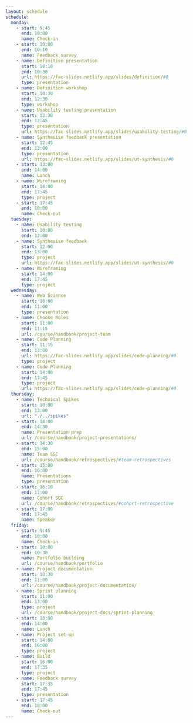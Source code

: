 ```yaml
---
layout: schedule
schedule:
  monday:
    - start: 9:45
      end: 10:00
      name: Check-in
    - start: 10:00
      end: 10:10
      name: Feedback survey
    - name: Definition presentation
      start: 10:10
      end: 10:30
      url: https://fac-slides.netlify.app/slides/definition/#0
      type: presentation
    - name: Definition workshop
      start: 10:30
      end: 12:30
      type: workshop
    - name: Usability testing presentation
      start: 12:30
      end: 12:45
      type: presentation
      url: https://fac-slides.netlify.app/slides/usability-testing/#0
    - name: Synthesise feedback presentation
      start: 12:45
      end: 13:00
      type: presentation
      url: https://fac-slides.netlify.app/slides/ut-synthesis/#0
    - start: 13:00
      end: 14:00
      name: Lunch
    - name: Wireframing
      start: 14:00
      end: 17:45
      type: project
    - start: 17:45
      end: 18:00
      name: Check-out
  tuesday:
    - name: Usability testing
      start: 10:00
      end: 12:00
    - name: Synthesise feedback
      start: 12:00
      end: 13:00
      type: project
      url: https://fac-slides.netlify.app/slides/ut-synthesis/#0
    - name: Wireframing
      start: 14:00
      end: 17:45
      type: project
  wednesday:
    - name: Web Science
      start: 10:00
      end: 11:00
      type: presentation
    - name: Choose Roles
      start: 11:00
      end: 11:15
      url: /course/handbook/project-team
    - name: Code Planning
      start: 11:15
      end: 13:00
      url: https://fac-slides.netlify.app/slides/code-planning/#0
      type: project
    - name: Code Planning
      start: 14:00
      end: 17:45
      type: project
      url: https://fac-slides.netlify.app/slides/code-planning/#0
  thursday:
    - name: Technical Spikes
      start: 10:00
      end: 13:00
      url: "./../spikes"
    - start: 14:00
      end: 14:30
      name: Presentation prep
      url: /course/handbook/project-presentations/
    - start: 14:30
      end: 15:00
      name: Team SGC
      url: /course/handbook/retrospectives/#team-retrospectives
    - start: 15:00
      end: 16:00
      name: Presentations
      type: presentation
    - start: 16:10
      end: 17:00
      name: Cohort SGC
      url: /course/handbook/retrospectives/#cohort-retrospective
    - start: 17:00
      end: 17:45
      name: Speaker
  friday:
    - start: 9:45
      end: 10:00
      name: Check-in
    - start: 10:00
      end: 10:30
      name: Portfolio building
      url: /course/handbook/portfolio
    - name: Project documentation
      start: 10:30
      end: 11:00
      url: /course/handbook/project-documentation/
    - name: Sprint planning
      start: 11:00
      end: 13:00
      type: project
      url: /course/handbook/project-docs/sprint-planning
    - start: 13:00
      end: 14:00
      name: Lunch
    - name: Project set-up
      start: 14:00
      end: 16:00
      type: project
    - name: Build
      start: 16:00
      end: 17:35
      type: project
    - name: Feedback survey
      start: 17:35
      end: 17:45
      type: presentation
    - start: 17:45
      end: 18:00
      name: Check-out
---
```

